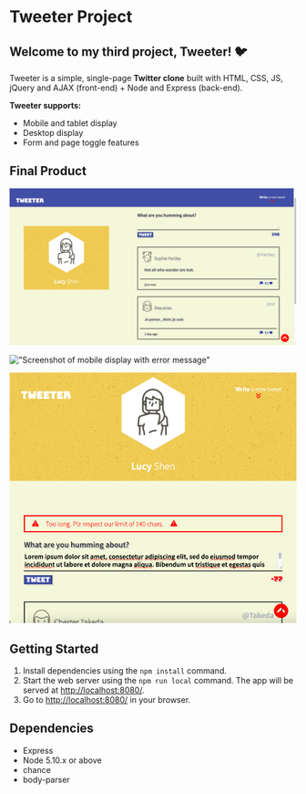# Tweeter Project

## Welcome to my third project, **Tweeter!** 🐦

Tweeter is a simple, single-page **Twitter clone** built with HTML, CSS, JS, jQuery and AJAX (front-end) + Node and Express (back-end).

**Tweeter supports:**
- Mobile and tablet display
- Desktop display
- Form and page toggle features

## Final Product
!["Screenshot of desktop display with tweets"](https://github.com/lucyshen7/tweeter-project/blob/master/docs/desktop-tweets.png)

!["Screenshot of mobile display with error message"](https://github.com/lucyshen7/tweeter-project/blob/master/master/docs/empty-tweet-error.png)

!["Screenshot of toggle"](https://github.com/lucyshen7/tweeter-project/blob/master/docs/mobile-display-error.png)

## Getting Started

1. Install dependencies using the `npm install` command.
2. Start the web server using the `npm run local` command. The app will be served at <http://localhost:8080/>.
3. Go to <http://localhost:8080/> in your browser.

## Dependencies

- Express
- Node 5.10.x or above
- chance
- body-parser
